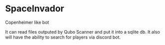 # SpaceInvador
Copenheimer like bot

It can read files outputed by Qubo Scanner and put it into a sqlite db. It also will have the ability to search for players via discord bot.
